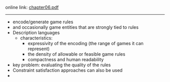 online link: [chapter06.pdf](https://www.pcgbook.com/chapter06.pdf)

---
- encode/generate game rules
- and occasionally game entities that are strongly tied to rules
- Description languages
	- characteristics: 
		- expressivity of the encoding (the range of games it can represent)
		- the density of allowable or feasible game rules
		- compactness and human readability
- key problem: evaluating the quality of the rules
- Constraint satisfaction approaches can also be used
- 